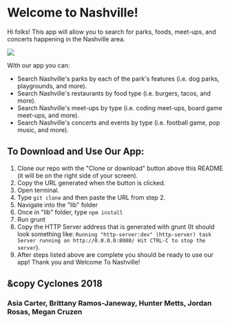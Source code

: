 # Welcome to Nashville!

Hi folks! This app will allow you to search for parks, foods, meet-ups, and concerts happening in the Nashville area.

![](Welcome_to_Nashville.gif)

With our app you can:
- Search Nashville's parks by each of the park's features (i.e. dog parks, playgrounds, and more).
- Search Nashville's restaurants by food type (i.e. burgers, tacos, and more).
- Search Nashville's meet-ups by type (i.e. coding meet-ups, board game meet-ups, and more).
- Search Nashville's concerts and events by type (i.e. football game, pop music, and more).

## To Download and Use Our App:
1. Clone our repo with the "Clone or download" button above this README (it will be on the right side of your screen).
1. Copy the URL generated when the button is clicked.
1. Open terminal.
1. Type `git clone` and then paste the URL from step 2.
1. Navigate into the "lib" folder
1. Once in "lib" folder, type `npm install`
1. Run grunt
1. Copy the HTTP Server address that is generated with grunt (It should look something like: `Running "http-server:dev" (http-server) task
Server running on http://0.0.0.0:8080/
Hit CTRL-C to stop the server`).
1. After steps listed above are complete you should be ready to use our app!
Thank you and Welcome To Nashville!



## &copy Cyclones 2018
### Asia Carter, Brittany Ramos-Janeway, Hunter Metts, Jordan Rosas, Megan Cruzen